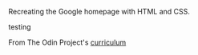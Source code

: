 Recreating the Google homepage with HTML and CSS.

testing



From The Odin Project's [curriculum](http://www.theodinproject.com/courses/web-development-101/lessons/html-css)
